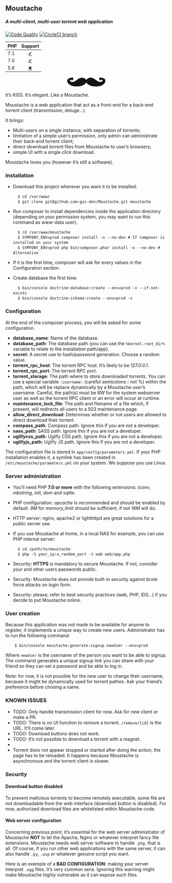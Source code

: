## Moustache ##
##### A multi-client, multi-user torrent web application #####
[![Code Quality](https://scrutinizer-ci.com/g/gui-don/Moustache/badges/quality-score.png?b=master)](https://scrutinizer-ci.com/g/gui-don/Moustache/?branch=master)
[![CircleCI branch](https://img.shields.io/circleci/project/github/gui-don/Moustache/master.svg)](https://circleci.com/gh/gui-don/Moustache)

| PHP                 | Support                                      |
|---------------------|:--------------------------------------------:|
| 7.1                 | [✔](https://travis-ci.org/gui-don/Moustache) |
| 7.0                 | [✔](https://travis-ci.org/gui-don/Moustache) |
| 5.6                 | [✖](https://travis-ci.org/gui-don/Moustache) |

<p align="center"><img width="120" src="moustache.png" /></p>

It’s KISS. It’s elegant. Like a Moustache.

Moustache is a web application that act as a front-end for a back-end torrent client (transmission, deluge…).

It brings:
- Multi-users on a single instance, with separation of torrents;
- limitation of a simple user’s permission, only admin can administrate their back-end torrent client;
- direct-download torrent files from Moustache to user’s browsers;
- simple UI with a single click download.

Moustache loves you (however it’s still a software).

### Installation ###

- Download this project wherever you want it to be installed:


        $ cd /var/www/
        $ git clone git@github.com:gui-don/Moustache.git moustache

- Run composer to install dependencies inside the application directory (depending on your permission system, you may want to run this command as www-data user).


        $ cd /var/www/moustache
        $ SYMFONY_ENV=prod composer install -o --no-dev # If composer is installed on your system
        $ SYMFONY_ENV=prod php bin/composer.phar install -o --no-dev # Alternative

- If it is the first time, composer will ask for every values in the Configuration section.

- Create database the first time:

        $ bin/console doctrine:database:create --env=prod -v --if-not-exists
        $ bin/console doctrine:schema:create --env=prod -v

### Configuration ###

At the end of the composer process, you will be asked for some configuration.

- **database_name**: Name of the database.
- **database_path**: The database path (you can use the `%kernel.root_dir%` variable to relate to the installation path/app).
- **secret**: A secret use to hash/password generation. Choose a random value.
- **torrent_rpc_host**: The torrent RPC host. It’s likely to be *127.0.0.1*.
- **torrent_rpc_port**: The torrent RPC port.
- **torrent_storage**: The path where to store downloaded torrents. You can use a special variable `:username:` (careful semicolons **:** not %) within the path, which will be replace dynamically by a Moustache user’s username. Careful, the path(s) must be RW for the system webserver user as well as the torrent RPC client or an error will occur at runtime.
- **maintenance_lock_file**: The path and filename of a file which, if present, will redirects all users to a 503 maintenance page.
- **allow_direct_download**: Determines whether or not users are allowed to direct download their torrent.
- **compass_path**: Compass path. Ignore this if you are not a developer.
- **sass_path**: SASS path. Ignore this if you are not a developer.
- **uglifycss_path**: Uglify CSS path. Ignore this if you are not a developer.
- **uglifyjs_path**: Uglify JS path. Ignore this if you are not a developer.

The configuration file is stored in `app/config/parameters.yml`.
If your PHP installation enables it, a symlink has been created in `/etc/moustache/parameters.yml` on your system. We suppose you use Linux.

### Server administration ###

- You’ll need PHP **7.0 or more** with the following extensions: *iconv*, *mbstring*, *intl*, *dom* and *sqlite*.
- PHP configuration: *opcache* is recommended and should be enabled by default. *8M* for *memory_limit* should be sufficient, if not *16M* will do.
- HTTP server: nginx, apache2 or lighthttpd are great solutions for a public server use.
- If you use Moustache at home, in a local NAS for example, you can use PHP internal server:

        $ cd /path/to/moustache
        $ php -S your_ip:a_random_port -t web web/app.php

- Security: **HTTPS** is mandatory to secure Moustache. If not, consider your and other users passwords public.
- Security: Moustache does not provide built-in security against brute force attacks on login form.
- Security: please, refer to best security practices (web, PHP, IDS…) if you decide to put Moustache online.


### User creation ###

Because this application was not made to be available for anyone to register, it implements a unique way to create new users.
Administrator has to run the following command:

        $ bin/console moustache:generate:signup newUser --env=prod

Where `newUser` is the username of the person you want to be able to signup.
The command generates a unique signup link you can share with your friend so they can set a password and be able to log in.

Note: for now, it is not possible for the new user to change their username, because it might be dynamically used for torrent pathes.
Ask your friend’s preference before chosing a name.

### KNOWN ISSUES ###

- TODO: Only handle transmission client for now. Ask for new client or make a PR.
- TODO: There is no UI function to remove a torrent. `/remove/{id}` is the URL. It’ll come later.
- TODO: Download buttons does not work.
- TODO: It’s not possible to download a torrent with a magnet.
-
- Torrent does not appear stopped or started after doing the action, the page has to be reloaded. It happens because Moustache is asynchronous and the torrent client is slower.

### Security ###

#### Download button disabled ####

To prevent malicious torrents to become remotely executable, some file are not downloadable from the web interface (download button is disabled).
For now, authorized download files are whitelisted within Moustache code.

#### Web server configuration ####

Concerning previous point, it’s essential for the web server administrator of Moustache **NOT** to let the Apache, Nginx or whatever interpret fancy file extensions.
Moustache needs web server software to handle `.php`, that is all.
Of course, if you run other web applications with the same server, it can also handle `.py`, `.asp` or whatever genuine script you want.

Here is an exemple of a **BAD CONFIGURATION**: making your server interpret `.ogg` files. It’s very common sens. Ignoring this warning might make Moustache highly vulnerable as it can expose such files.

